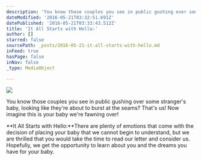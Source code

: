 ```yaml
---
description: 'You know those couples you see in public gushing over some stranger’s baby, looking like they’re about to burst at the seams? That’s us! Now imagine this is your baby we’re fawning over!'
dateModified: '2016-05-21T03:32:51.691Z'
datePublished: '2016-05-21T03:33:43.512Z'
title: 'It All Starts with Hello:'
author: []
starred: false
sourcePath: _posts/2016-05-21-it-all-starts-with-hello.md
inFeed: true
hasPage: false
inNav: false
_type: MediaObject

---
```

![](https://s3-us-west-2.amazonaws.com/the-grid-img/p/ed5517492887cff0288a4a8acead4170f8aac1fe.jpg)

You know those couples you see in public gushing over some stranger's baby, looking like they're about to burst at the seams? That's us! Now imagine this is your baby we're fawning over!

**It All Starts with Hello:**There are plenty of emotions that come with the decision of placing your baby that we cannot begin to understand, but we are thrilled that you would take the time to read our letter and consider us. Hopefully, we get the opportunity to learn about you and the dreams you have for your baby.